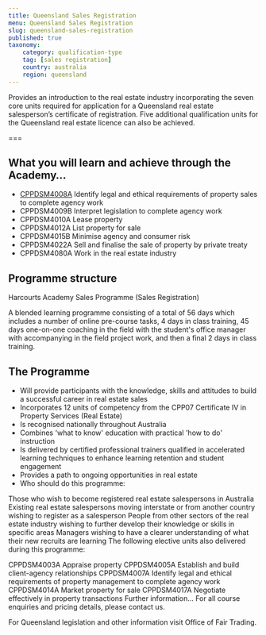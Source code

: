 ```yaml
---
title: Queensland Sales Registration
menu: Queensland Sales Registration
slug: queensland-sales-registration
published: true
taxonomy:
	category: qualification-type
	tag: [sales registration]
    country: australia
    region: queensland
---
```


Provides an introduction to the real estate industry incorporating the seven core units required for application for a Queensland real estate salesperson’s certificate of registration. Five additional qualification units for the Queensland real estate licence can also be achieved.

===

## What you will learn and achieve through the Academy…
* [CPPDSM4008A](/get-qualified/units/cppdsm4008a) Identify legal and ethical requirements of property sales to complete agency work
* CPPDSM4009B Interpret legislation to complete agency work
* CPPDSM4010A Lease property
* CPPDSM4012A List property for sale
* CPPDSM4015B Minimise agency and consumer risk
* CPPDSM4022A Sell and finalise the sale of property by private treaty
* CPPDSM4080A Work in the real estate industry

## Programme structure
Harcourts Academy Sales Programme (Sales Registration)

A blended learning programme consisting of a total of 56 days which includes a number of online pre-course tasks, 4 days in class training, 45 days one-on-one coaching in the field with the student's office manager with accompanying in the field project work, and then a final 2 days in class training.

## The Programme

* Will provide participants with the knowledge, skills and attitudes to build a successful career in real estate sales
* Incorporates 12 units of competency from the CPP07 Certificate IV in Property Services (Real Estate)
* Is recognised nationally throughout Australia
* Combines 'what to know' education with practical 'how to do' instruction
* Is delivered by certified professional trainers qualified in accelerated learning techniques to enhance learning retention and student engagement
* Provides a path to ongoing opportunities in real estate
* Who should do this programme:

Those who wish to become registered real estate salespersons in Australia
Existing real estate salespersons moving interstate or from another country wishing to register as a salesperson
People from other sectors of the real estate industry wishing to further develop their knowledge or skills in specific areas
Managers wishing to have a clearer understanding of what their new recruits are learning
The following elective units also delivered during this programme:

CPPDSM4003A Appraise property
CPPDSM4005A Establish and build client-agency relationships
CPPDSM4007A Identify legal and ethical requirements of property management to complete agency work
CPPDSM4014A Market property for sale
CPPDSM4017A Negotiate effectively in property transactions
Further information...
For all course enquiries and pricing details, please contact us.

For Queensland legislation and other information visit Office of Fair Trading.